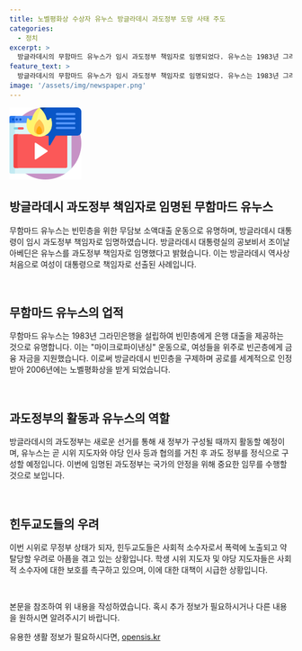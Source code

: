 ```yaml
---
title: 노벨평화상 수상자 유누스 방글라데시 과도정부 도망 사태 주도
categories:
  - 정치
excerpt: >
  방글라데시의 무함마드 유누스가 임시 과도정부 책임자로 임명되었다. 유누스는 1983년 그라민은행을 설립해 빈곤층을 위한 무담보 소액대출을 실시하며 ‘마이크로파이낸싱’으로 알려졌고, 2006년 노벨평화상을 수상했다. 현재 파리에서 파리 올림픽 자문을 위해 머물고 있는 유누스는 곧 귀국할 예정이며, 과도정부는 새 정부가 구성될 때까지 활동할 것으로 보인다. 방글라데시는 현재 정치적 혼란 속에 있으며, 사회적 소수자들의 안전을 촉구하는 목소리가 높아지고 있다.
feature_text: >
  방글라데시의 무함마드 유누스가 임시 과도정부 책임자로 임명되었다. 유누스는 1983년 그라민은행을 설립해 빈곤층을 위한 무담보 소액대출을 실시하며 ‘마이크로파이낸싱’으로 알려졌고, 2006년 노벨평화상을 수상했다. 현재 파리에서 파리 올림픽 자문을 위해 머물고 있는 유누스는 곧 귀국할 예정이며, 과도정부는 새 정부가 구성될 때까지 활동할 것으로 보인다. 방글라데시는 현재 정치적 혼란 속에 있으며, 사회적 소수자들의 안전을 촉구하는 목소리가 높아지고 있다.
image: '/assets/img/newspaper.png'
---
```


<p><img src="/assets/img/news.png" alt="rentncar 속보" /></p>

<h2 data-ke-size="size26">방글라데시 과도정부 책임자로 임명된 무함마드 유누스</h2>

<p>무함마드 유누스는 빈민층을 위한 무담보 소액대출 운동으로 유명하며, 방글라데시 대통령이 임시 과도정부 책임자로 임명하였습니다. 방글라데시 대통령실의 공보비서 조이날 아베딘은 유누스를 과도정부 책임자로 임명했다고 밝혔습니다. 이는 방글라데시 역사상 처음으로 여성이 대통령으로 책임자로 선출된 사례입니다.</p>

<p data-ke-size="size16">&nbsp;</p>

<h2 data-ke-size="size26">무함마드 유누스의 업적</h2>

<p>무함마드 유누스는 1983년 그라민은행을 설립하여 빈민층에게 은행 대출을 제공하는 것으로 유명합니다. 이는 "마이크로파이낸싱" 운동으로, 여성들을 위주로 빈곤층에게 금융 자금을 지원했습니다. 이로써 방글라데시 빈민층을 구제하며 공로를 세계적으로 인정받아 2006년에는 노벨평화상을 받게 되었습니다.</p>

<p data-ke-size="size16">&nbsp;</p>

<h2 data-ke-size="size26">과도정부의 활동과 유누스의 역할</h2>

<p>방글라데시의 과도정부는 새로운 선거를 통해 새 정부가 구성될 때까지 활동할 예정이며, 유누스는 곧 시위 지도자와 야당 인사 등과 협의를 거친 후 과도 정부를 정식으로 구성할 예정입니다. 이번에 임명된 과도정부는 국가의 안정을 위해 중요한 임무를 수행할 것으로 보입니다.</p>

<p data-ke-size="size16">&nbsp;</p>

<h2 data-ke-size="size26">힌두교도들의 우려</h2>

<p>이번 시위로 무정부 상태가 되자, 힌두교도들은 사회적 소수자로서 폭력에 노출되고 약탈당할 우려로 아픔을 겪고 있는 상황입니다. 학생 시위 지도자 및 야당 지도자들은 사회적 소수자에 대한 보호를 촉구하고 있으며, 이에 대한 대책이 시급한 상황입니다.</p>

<p data-ke-size="size16">&nbsp;</p>

<p>본문을 참조하여 위 내용을 작성하였습니다. 혹시 추가 정보가 필요하시거나 다른 내용을 원하시면 알려주시기 바랍니다.</p>
유용한 생활 정보가 필요하시다면, <a href="https://opensis.kr" rel="dofollow">opensis.kr</a>


